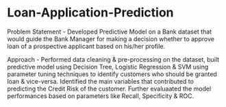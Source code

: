 # Loan-Application-Prediction
Problem Statement - Developed Predictive Model on a Bank dataset that would guide the Bank Manager for making a decision whether to approve loan of a prospective applicant based on his/her profile.

Approach - Performed data cleaning & pre-processing on the dataset, built predictive model using Decision Tree, Logistic Regression & SVM using parameter tuning techniques to identify customers who should be granted loan & vice-versa. Identified the main variables that contributed to predicting the Credit Risk of the customer. Further evaluaated the model performances based on parameters like Recall, Specificity & ROC.
